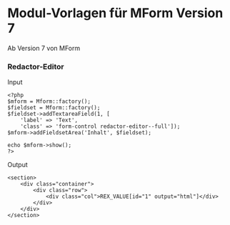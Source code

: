 # Modul-Vorlagen für MForm Version 7

Ab Version 7 von MForm

### Redactor-Editor

Input

```
<?php 
$mform = Mform::factory();
$fieldset = Mform::factory();
$fieldset->addTextareaField(1, [
    'label' => 'Text',
    'class' => 'form-control redactor-editor--full']);
$mform->addFieldsetArea('Inhalt', $fieldset);

echo $mform->show();
?>
```

Output
```
<section>
    <div class="container">
        <div class="row">
            <div class="col">REX_VALUE[id="1" output="html"]</div>
        </div>
    </div>
</section>
```
